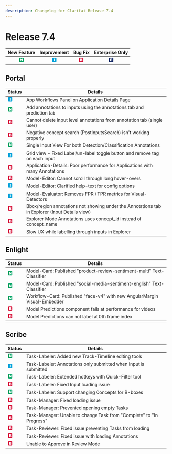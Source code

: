 ```yaml
---
description: Changelog for Clarifai Release 7.4
---
```


# Release 7.4

| New Feature | Improvement | Bug Fix | Enterprise Only |
| :---: | :---: | :---: | :---: |
| ![new-feature](../../.gitbook/assets/new_feature%20%281%29%20%281%29%20%28282%29.jpg) | ![improvement](../../.gitbook/assets/improvement%20%2819%29%20%28881%29.jpg) | ![bug](../../.gitbook/assets/bug%20%28196%29%20%28452%29%20%28606%29.jpg) | ![enterprise](../../.gitbook/assets/enterprise%20%2818%29%20%2816%29%20%281%29%20%2827%29.jpg) |

## Portal

|Status     |Details                                                                                |
|-----------|---------------------------------------------------------------------------------------|
| ![improvement](../../.gitbook/assets/improvement%20%2819%29%20%28881%29.jpg) |App Workflows Panel on Application Details Page                          |
| ![new-feature](../../.gitbook/assets/new_feature%20%281%29%20%281%29%20%28282%29.jpg) |Add annotations to inputs using the annotations tab and prediction tab      |
| ![bug](../../.gitbook/assets/bug%20%28196%29%20%28452%29%20%28606%29.jpg) |Cannot delete input level annotations from annotation tab (single user)     |
| ![bug](../../.gitbook/assets/bug%20%28196%29%20%28452%29%20%28606%29.jpg) |Negative concept search (PostInputsSearch) isn't working properly           |
| ![new-feature](../../.gitbook/assets/new_feature%20%281%29%20%281%29%20%28282%29.jpg) |Single Input View For both Detection/Classification Annotations             |
| ![improvement](../../.gitbook/assets/improvement%20%2819%29%20%28881%29.jpg) |Grid view - Fixed Label/un-label toggle button and remove tag on each input|
| ![bug](../../.gitbook/assets/bug%20%28196%29%20%28452%29%20%28606%29.jpg) |Application-Details: Poor performance for Applications with many Annotations|
| ![bug](../../.gitbook/assets/bug%20%28196%29%20%28452%29%20%28606%29.jpg) |Model-Editor: Cannot scroll through long hover-overs                   |
| ![improvement](../../.gitbook/assets/improvement%20%2819%29%20%28881%29.jpg) |Model-Editor: Clarified help-text for config options                   |
| ![improvement](../../.gitbook/assets/improvement%20%2819%29%20%28881%29.jpg) |Model-Evaluator: Removes FPR / TPR metrics for Visual-Detectors        |
| ![bug](../../.gitbook/assets/bug%20%28196%29%20%28452%29%20%28606%29.jpg) |Bbox/region annotations not showing under the Annotations tab in Explorer (Input Details view)|
| ![bug](../../.gitbook/assets/bug%20%28196%29%20%28452%29%20%28606%29.jpg) |Explorer Mode Annotations uses concept_id instead of concept_name                      |
| ![bug](../../.gitbook/assets/bug%20%28196%29%20%28452%29%20%28606%29.jpg) |Slow UX while labelling through inputs in Explorer                                     |


## Enlight

|Status     |Details                                                                                |
|-----------|---------------------------------------------------------------------------------------|
| ![new-feature](../../.gitbook/assets/new_feature%20%281%29%20%281%29%20%28282%29.jpg) |Model-Card: Published "product-review-sentiment-multi" Text-Classifier   |
| ![new-feature](../../.gitbook/assets/new_feature%20%281%29%20%281%29%20%28282%29.jpg) |Model-Card: Published "social-media-sentiment-english" Text-Classifier   |
| ![new-feature](../../.gitbook/assets/new_feature%20%281%29%20%281%29%20%28282%29.jpg) |Workflow-Card: Published "face-v4" with new AngularMargin Visual-Embedder|
| ![bug](../../.gitbook/assets/bug%20%28196%29%20%28452%29%20%28606%29.jpg) |Model Predictions component fails at performance for videos                            |
| ![bug](../../.gitbook/assets/bug%20%28196%29%20%28452%29%20%28606%29.jpg) |Model Predictions can not label at 0th frame index                                     |


## Scribe

|Status     |Details                                                                                |
|-----------|---------------------------------------------------------------------------------------|
| ![new-feature](../../.gitbook/assets/new_feature%20%281%29%20%281%29%20%28282%29.jpg) |Task-Labeler: Added new Track-Timeline editing tools                   |
| ![improvement](../../.gitbook/assets/improvement%20%2819%29%20%28881%29.jpg) |Task-Labeler: Annotations only submitted when Input is submitted       |
| ![new-feature](../../.gitbook/assets/new_feature%20%281%29%20%281%29%20%28282%29.jpg) |Task-Labeler: Extended hotkeys with Quick-Filter tool                  |
| ![bug](../../.gitbook/assets/bug%20%28196%29%20%28452%29%20%28606%29.jpg) |Task-Labeler: Fixed Input loading issue                                |
| ![new-feature](../../.gitbook/assets/new_feature%20%281%29%20%281%29%20%28282%29.jpg) |Task-Labeler: Support changing Concepts for B-boxes                    |
| ![bug](../../.gitbook/assets/bug%20%28196%29%20%28452%29%20%28606%29.jpg) |Task-Manager: Fixed loading issue                                      |
| ![bug](../../.gitbook/assets/bug%20%28196%29%20%28452%29%20%28606%29.jpg) |Task-Manager: Prevented opening empty Tasks                            |
| ![bug](../../.gitbook/assets/bug%20%28196%29%20%28452%29%20%28606%29.jpg) |Task-Manager: Unable to change Task from "Complete" to "In Progress"   |
| ![bug](../../.gitbook/assets/bug%20%28196%29%20%28452%29%20%28606%29.jpg) |Task-Reviewer: Fixed issue preventing Tasks from loading               |
| ![bug](../../.gitbook/assets/bug%20%28196%29%20%28452%29%20%28606%29.jpg) |Task-Reviewer: Fixed issue with loading Annotations                    |
| ![bug](../../.gitbook/assets/bug%20%28196%29%20%28452%29%20%28606%29.jpg) |Unable to Approve in Review Mode                                                       |
